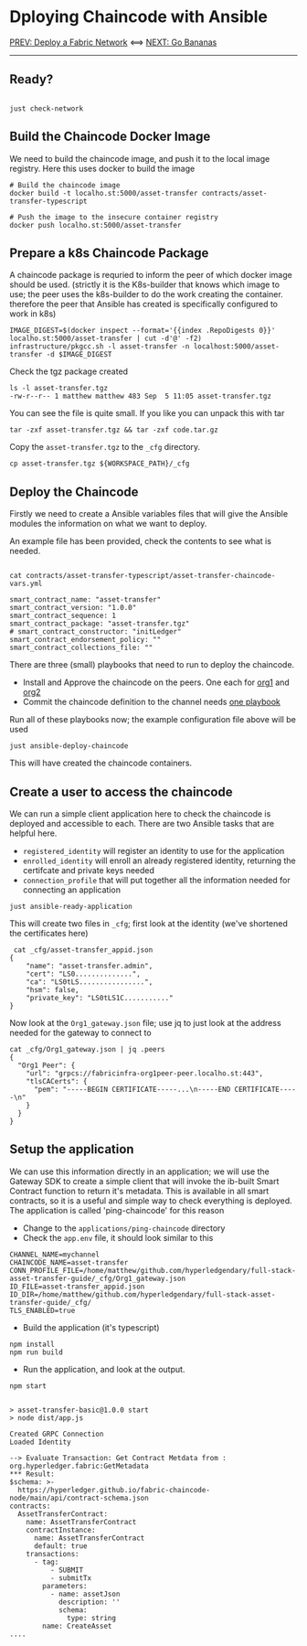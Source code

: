 # Dploying Chaincode with Ansible

[PREV: Deploy a Fabric Network](22-fabric-ansible-collection.md) <==> [NEXT: Go Bananas](40-bananas.md)

---


## Ready?

```shell

just check-network

```
## Build the Chaincode Docker Image

We need to build the chaincode image, and push it to the local image registry. Here this uses docker to build the image

```shell
# Build the chaincode image
docker build -t localho.st:5000/asset-transfer contracts/asset-transfer-typescript

# Push the image to the insecure container registry
docker push localho.st:5000/asset-transfer

```

## Prepare a k8s Chaincode Package

A chaincode package is requried to inform the peer of which docker image should be used. (strictly it is the K8s-builder that knows which image to use; the peer uses the k8s-builder to do the work creating the container. therefore the peer that Ansible has created is specifically configured to work in k8s)

```shell
IMAGE_DIGEST=$(docker inspect --format='{{index .RepoDigests 0}}' localho.st:5000/asset-transfer | cut -d'@' -f2)
infrastructure/pkgcc.sh -l asset-transfer -n localhost:5000/asset-transfer -d $IMAGE_DIGEST
```

Check the tgz package created 

```shell
ls -l asset-transfer.tgz
-rw-r--r-- 1 matthew matthew 483 Sep  5 11:05 asset-transfer.tgz
```
You can see the file is quite small. If you like you can unpack this with tar

```shell
tar -zxf asset-transfer.tgz && tar -zxf code.tar.gz
```

Copy the `asset-transfer.tgz` to the `_cfg` directory.

```shell
cp asset-transfer.tgz ${WORKSPACE_PATH}/_cfg
```

## Deploy the Chaincode

Firstly we need to create a Ansible variables files that will give the Ansible modules the information on what we want to deploy.

An example file has been provided, check the contents to see what is needed.
```shell

cat contracts/asset-transfer-typescript/asset-transfer-chaincode-vars.yml

smart_contract_name: "asset-transfer"
smart_contract_version: "1.0.0"
smart_contract_sequence: 1
smart_contract_package: "asset-transfer.tgz"
# smart_contract_constructor: "initLedger"
smart_contract_endorsement_policy: ""
smart_contract_collections_file: ""
```

There are three (small) playbooks that need to run to deploy the chaincode. 

- Install and Approve the chaincode on the peers. One each for [org1](../../infrastructure/production_chaincode_playbooks/19-install-and-approve-chaincode.yml) and [org2](../../infrastructure/production_chaincode_playbooks/20-install-and-approve-chaincode.yml)
- Commit the chaincode definition to the channel needs [one playbook](../../infrastructure/production_chaincode_playbooks/21-commit-chaincode.yml)

Run all of these playbooks now; the example configuration file above will be used

```shell
just ansible-deploy-chaincode
```

This will have created the chaincode containers.

## Create a user to access the chaincode

We can run a simple client application here to check the chaincode is deployed and accessible to each. There are two Ansible tasks that are helpful here. 

- `registered_identity` will register an identity to use for the application
- `enrolled_identity` will enroll an already registered identity, returning the certifcate and private keys needed
- `connection_profile` that will put together all the information needed for connecting an application

```shell
just ansible-ready-application
```

This will create two files in `_cfg`; first look at the identity (we've shortened the certificates here)

```shell
 cat _cfg/asset-transfer_appid.json
{
    "name": "asset-transfer.admin",
    "cert": "LS0..............",
    "ca": "LS0tLS................",
    "hsm": false,
    "private_key": "LS0tLS1C..........."
}

```

Now look at the `Org1_gateway.json` file; use jq to just look at the address needed for the gateway to connect to

```shell
cat _cfg/Org1_gateway.json | jq .peers
{
  "Org1 Peer": {
    "url": "grpcs://fabricinfra-org1peer-peer.localho.st:443",
    "tlsCACerts": {
      "pem": "-----BEGIN CERTIFICATE-----...\n-----END CERTIFICATE-----\n"
    }
  }
}
```

## Setup the application

We can use this information directly in an application; we will use the Gateway SDK to create a simple client that will invoke the ib-built Smart Contract function to return it's metadata. This is available in all smart contracts, so it is a useful and simple way to check everything is deployed. The application is called 'ping-chaincode' for this reason

- Change to the `applications/ping-chaincode` directory
- Check the `app.env` file, it should look similar to this

```
CHANNEL_NAME=mychannel
CHAINCODE_NAME=asset-transfer
CONN_PROFILE_FILE=/home/matthew/github.com/hyperledgendary/full-stack-asset-transfer-guide/_cfg/Org1_gateway.json
ID_FILE=asset-transfer_appid.json
ID_DIR=/home/matthew/github.com/hyperledgendary/full-stack-asset-transfer-guide/_cfg/
TLS_ENABLED=true
```

- Build the application (it's typescript)

```shell
npm install
npm run build
```

- Run the application, and look at the output.

```shell
npm start


> asset-transfer-basic@1.0.0 start
> node dist/app.js

Created GRPC Connection
Loaded Identity

--> Evaluate Transaction: Get Contract Metdata from :  org.hyperledger.fabric:GetMetadata
*** Result:
$schema: >-
  https://hyperledger.github.io/fabric-chaincode-node/main/api/contract-schema.json
contracts:
  AssetTransferContract:
    name: AssetTransferContract
    contractInstance:
      name: AssetTransferContract
      default: true
    transactions:
      - tag:
          - SUBMIT
          - submitTx
        parameters:
          - name: assetJson
            description: ''
            schema:
              type: string
        name: CreateAsset
....
```